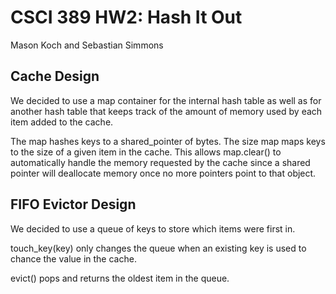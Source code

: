 # CSCI 389 HW2: Hash It Out
Mason Koch and Sebastian Simmons


## Cache Design
We decided to use a map container for the internal hash table as well as for another hash table that keeps track of the amount of memory used by each item added to the cache. 

The map hashes keys to a shared_pointer of bytes. The size map maps keys to the size of a given item in the cache. This allows map.clear() to automatically handle the memory requested by the cache since a shared pointer will deallocate memory once no more pointers point to that object.

## FIFO Evictor Design
We decided to use a queue of keys to store which items were first in. 

touch_key(key) only changes the queue when an existing key is used to chance the value in the cache.

evict() pops and returns the oldest item in the queue.
